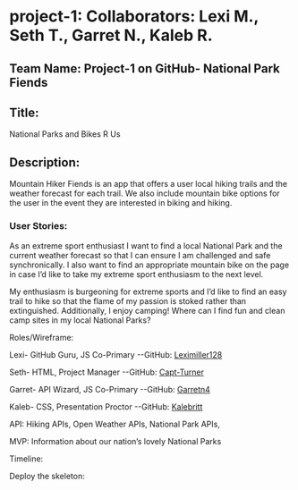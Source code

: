 # project-1: Collaborators: Lexi M., Seth T., Garret N., Kaleb R.

## Team Name: Project-1 on GitHub- National Park Fiends

## Title: 

National Parks and Bikes R Us

## Description: 

Mountain Hiker Fiends is an app that offers a user local hiking trails and the weather forecast for each trail. We also include mountain bike options for the user in the event they are interested in biking and hiking.

### User Stories:

As an extreme sport enthusiast I want to find a local National Park and the current weather forecast so that I can ensure I am challenged and safe synchronically.
I also want to find an appropriate mountain bike on the page in case I’d like to take my extreme sport enthusiasm to the next level.

My enthusiasm is burgeoning for extreme sports and I’d like to find an easy trail to hike so that the flame of my passion is stoked rather than extinguished.
Additionally, I enjoy camping! Where can I find fun and clean camp sites in my local National Parks?

Roles/Wireframe:

Lexi- GitHub Guru, JS Co-Primary --GitHub: [Leximiller128](https://github.com/Leximiller128)

Seth- HTML, Project Manager --GitHub: [Capt-Turner](https://github.com/Capt-Turner)

Garret- API Wizard, JS Co-Primary --GitHub: [Garretn4](https://github.com/Garretn4)

Kaleb- CSS, Presentation Proctor --GitHub: [Kalebritt](https://github.com/kalebritt)

API:
Hiking APIs,
Open Weather APIs,
National Park APIs,

MVP:
Information about our nation’s lovely National Parks

Timeline:

Deploy the skeleton:


